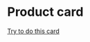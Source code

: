 # Product card

[Try to do this card](https://www.figma.com/file/atZ4E5MgO4NJopSwzkS4Ql/Moyo-Product-Cards)
